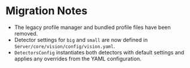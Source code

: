 # Migration Notes

- The legacy profile manager and bundled profile files have been removed.
- Detector settings for `big` and `small` are now defined in `Server/core/vision/config/vision.yaml`.
- `DetectorsConfig` instantiates both detectors with default settings and applies any overrides from the YAML configuration.

